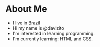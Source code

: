 #  About Me 
- I live in Brazil
- Hi my name is @davizito
- I'm interested in learning programming.
- I'm currently learning: HTML and CSS.

<!---
davizito/davizito is a ✨ special ✨ repository because its `README.md` (this file) appears on your GitHub profile.
You can click the Preview link to take a look at your changes.
--->
